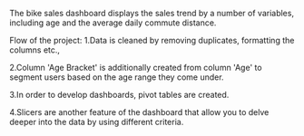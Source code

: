The bike sales dashboard displays the sales trend by a number of variables, including age and the average daily commute distance.

Flow of the project:
1.Data is cleaned by removing duplicates, formatting the columns etc.,

2.Column 'Age Bracket' is additionally created from column 'Age' to segment users based on the age range they come under.

3.In order to develop dashboards, pivot tables are created.

4.Slicers are another feature of the dashboard that allow you to delve deeper into the data by using different criteria.


